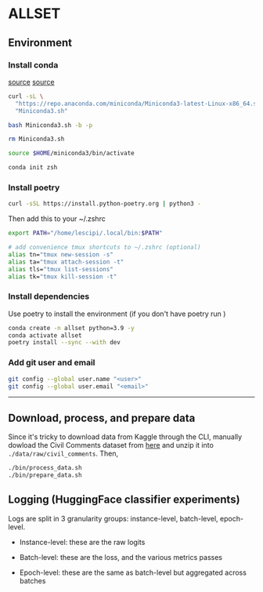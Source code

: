 # ALLSET

## Environment

### Install conda

[source](https://educe-ubc.github.io/conda.html)
[source](https://developers.google.com/earth-engine/guides/python_install-conda)

```bash
curl -sL \
  "https://repo.anaconda.com/miniconda/Miniconda3-latest-Linux-x86_64.sh" > \
  "Miniconda3.sh"

bash Miniconda3.sh -b -p

rm Miniconda3.sh

source $HOME/miniconda3/bin/activate

conda init zsh
```

### Install poetry

```bash
curl -sSL https://install.python-poetry.org | python3 -
```

Then add this to your ~/.zshrc

```bash
export PATH="/home/lescipi/.local/bin:$PATH"

# add convenience tmux shortcuts to ~/.zshrc (optional)
alias tn="tmux new-session -s"
alias ta="tmux attach-session -t"
alias tls="tmux list-sessions"
alias tk="tmux kill-session -t"
```

### Install dependencies
Use poetry to install the environment (if you don't have poetry run )

```bash
conda create -n allset python=3.9 -y
conda activate allset
poetry install --sync --with dev
```

### Add git user and email

```bash
git config --global user.name "<user>"
git config --global user.email "<email>"
```


---


## Download, process, and prepare data

Since it's tricky to download data from Kaggle through the CLI, manually dowload the Civil Comments
dataset from [here](https://www.kaggle.com/competitions/jigsaw-unintended-bias-in-toxicity-classification/data)
and unzip it into `./data/raw/civil_comments`. Then,

```bash
./bin/process_data.sh
./bin/prepare_data.sh
```

## Logging (HuggingFace classifier experiments)

Logs are split in 3 granularity groups: instance-level, batch-level, epoch-level.

- Instance-level: these are the raw logits

- Batch-level: these are the loss, and the various metrics passes

- Epoch-level: these are the same as batch-level but aggregated across batches